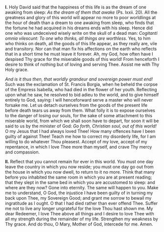 
**I\.** Holy David said that the happiness of this life is as the dream of one awaking from sleep: *As the dream of them that awake* (Ps. lxxii. 20). All the greatness and glory of this world will appear no more to poor worldlings at the hour of death than a dream to one awaking from sleep, who finds that the fortune he had acquired in his dreams ends with his sleep. Hence did one who was undeceived wisely write on the skull of a dead man: *Cogitanti omnia vilescunt: To one who thinks, all things are worthless*. Yes, to him who thinks on death, all the goods of this life appear, as they really are, vile and transitory. Nor can that man fix his affections on the earth who reflects that in a short time he must leave it forever. Ah, my God, how often have I despised Thy grace for the miserable goods of this world! From henceforth I desire to think of nothing but of loving and serving Thee. Assist me with Thy Holy grace.

*And is it thus then, that worldly grandeur and sovereign power must end!* Such was the exclamation of St. Francis Borgia, when he beheld the corpse of the Empress Isabella, who had died in the flower of her youth. Reflecting upon what he saw, he resolved to bid adieu to the world, and to give himself entirely to God, saying: I will henceforward serve a master who will never forsake me. Let us detach ourselves from the goods of the present life before death tears us away from them. What folly it is to expose ourselves to the danger of losing our souls, for the sake of some attachment to this miserable world, from which we shall soon have to depart, for soon it will be said to us by the minister of God: *Go forth, Christian soul, out of this world!* O my Jesus that I had always loved Thee! How many offences have I been guilty of against Thee! Teach me how to correct my disorderly life, for I am willing to do whatever Thou pleasest. Accept of my love, accept of my repentance, in which I love Thee more than myself, and crave Thy mercy and compassion.

**II\.** Reflect that you cannot remain for ever in this world. You must one day leave the country in which you now reside; you must one day go out from the house in which you now dwell, to return to it no more. Think that many before you inhabited the same room in which you are at present reading; that they slept in the same bed in which you are accustomed to sleep: and where are they now? Gone into eternity. The same will happen to you. Make me to understand, O God, the injustice I have been guilty of in turning my back upon Thee, my Sovereign Good; and grant me sorrow to bewail my ingratitude as I ought. O that I had died rather than ever offend Thee. Suffer me not to live any longer ungrateful for the love Thou hast shown me. My dear Redeemer, I love Thee above all things and I desire to love Thee with all my strength during the remainder of my life. Strengthen my weakness by Thy grace. And do thou, O Mary, Mother of God, intercede for me. Amen.

